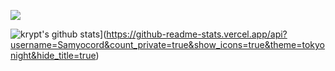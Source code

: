 ![](https://komarev.com/ghpvc/?username=PineMaster&color=blue)

![krypt's github stats](https://github-readme-stats.vercel.app/api?username=PineMaster&count_private=true&show_icons=true&theme=tokyonight&hide_title=true)](https://github-readme-stats.vercel.app/api?username=Samyocord&count_private=true&show_icons=true&theme=tokyonight&hide_title=true)
